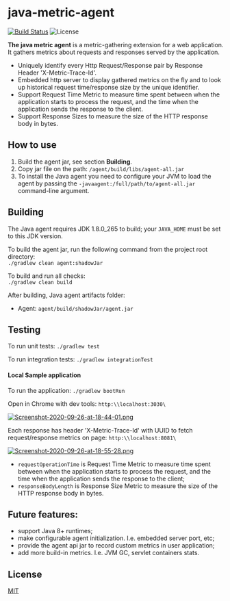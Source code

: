 # java-metric-agent

[![Build Status](https://travis-ci.com/Arlabunakty/java-metric-agent.svg?branch=master)](https://travis-ci.com/Arlabunakty/java-metric-agent)
![License](http://img.shields.io/:license-mit-blue.svg?style=flat-square)

**The java metric agent** is a metric-gathering extension for a web application. It gathers metrics about requests and responses served by the application.

-   Uniquely identify every Http Request/Response pair by Response Header 'X-Metric-Trace-Id'.
-   Embedded http server to display gathered metrics on the fly and to look up historical request time/response size by the unique identifier.
-   Support Request Time Metric to measure time spent between when the application starts to process the request, and the time when the application sends the response to the client.
-   Support Response Sizes to measure the size of the HTTP response body in bytes.

## How to use

1. Build the agent jar, see section **Building**.
2. Copy jar file on the path:
```/agent/build/libs/agent-all.jar```
3. To install the Java agent you need to configure your JVM to load the agent by passing the `-javaagent:/full/path/to/agent-all.jar` command-line argument.

## Building

The Java agent requires JDK 1.8.0_265 to build; your `JAVA_HOME` must be set to this JDK version.

To build the agent jar, run the following command from the project root directory:  
```./gradlew clean agent:shadowJar```

To build and run all checks:  
```./gradlew clean build```

After building, Java agent artifacts folder:  
- Agent: `agent/build/shadowJar/agent.jar`

## Testing

To run unit tests:
```./gradlew test```

To run integration tests:
```./gradlew integrationTest```

#### Local Sample application

To run the application:
```./gradlew bootRun```

Open in Chrome with dev tools:
```http:\\localhost:3030\```

[![Screenshot-2020-09-26-at-18-44-01.png](https://i.postimg.cc/RZ99vFQj/Screenshot-2020-09-26-at-18-44-01.png)](https://postimg.cc/fJH1KMPK)

Each response has header 'X-Metric-Trace-Id' with UUID to fetch request/response metrics on page:
```http:\\localhost:8081\```

[![Screenshot-2020-09-26-at-18-55-28.png](https://i.postimg.cc/BQzDzrTL/Screenshot-2020-09-26-at-18-55-28.png)](https://postimg.cc/6ydy211t)

- `requestOperationTime` is Request Time Metric to measure time spent between when the application starts to process the request, and the time when the application sends the response to the client;
- `responseBodyLength` is Response Size Metric to measure the size of the HTTP response body in bytes.

## Future features:
- support Java 8+ runtimes;
- make configurable agent initialization. I.e. embedded server port, etc;
- provide the agent api jar to record custom metrics in user application;
- add more build-in metrics. I.e. JVM GC, servlet containers stats.

## License
[MIT](https://choosealicense.com/licenses/mit/)
